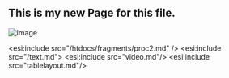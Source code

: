 ## This is my new Page for this file.

![Image](/content/dam/help/photoeditor.jpg)

<esi:include src="/htdocs/fragments/proc2.md" />
<esi:include src="/text.md">
<esi:include src="video.md"/>
<esi:include src="tablelayout.md"/>

